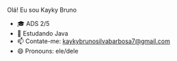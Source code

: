 Olá! Eu sou Kayky Bruno

- 🎓 ADS 2/5
- 🌱 Estudando Java
- 📫 Contate-me: kaykybrunosilvabarbosa7@gmail.com
- 😄 Pronouns: ele/dele
